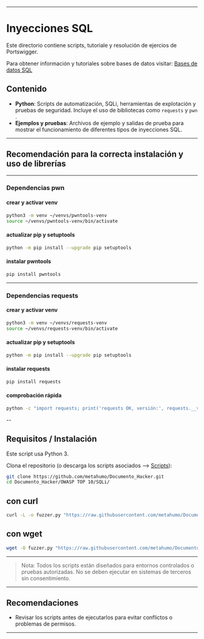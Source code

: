 
---

# Inyecciones SQL

Este directorio contiene scripts, tutoriale y resolución de ejercios de Portswigger.

Para obtener información y tutoriales sobre bases de datos visitar: [Bases de datos SQL](../Bases%20de%20datos/SQL/)

## Contenido

- **Python**: Scripts de automatización, SQLi, herramientas de explotación y pruebas de seguridad. Incluye el uso de bibliotecas como `requests` y `pwn` .
- **Ejemplos y pruebas**: Archivos de ejemplo y salidas de prueba para mostrar el funcionamiento de diferentes tipos de inyecciones SQL.

---

## Recomendación para la correcta instalación y uso de librerías

---

### Dependencias pwn

#### crear y activar venv

```bash
python3 -m venv ~/venvs/pwntools-venv
source ~/venvs/pwntools-venv/bin/activate
```

#### actualizar pip y setuptools

```bash
python -m pip install --upgrade pip setuptools
```

#### instalar pwntools

```bash
pip install pwntools
```

---

### Dependencias requests

#### crear y activar venv

```bash
python3 -m venv ~/venvs/requests-venv
source ~/venvs/requests-venv/bin/activate
```

#### actualizar pip y setuptools

```bash
python -m pip install --upgrade pip setuptools
```

#### instalar requests

```bash
pip install requests
```

#### comprobación rápida

```bash
python -c "import requests; print('requests OK, versión:', requests.__version__)"
```

--

## Requisitos / Instalación

Este script usa Python 3.

Clona el repositorio (o descarga los scripts asociados --> [Scripts](./Scripts/)): 
```bash
git clone https://github.com/metahumo/Documento_Hacker.git
cd Documento_Hacker/OWASP TOP 10/SQLi/
```

## con curl

```bash
curl -L -o fuzzer.py "https://raw.githubusercontent.com/metahumo/Documento_Hacker/main/OWASP%20TOP%2010/SQLi/"
```

## con wget

```bash
wget -O fuzzer.py "https://raw.githubusercontent.com/metahumo/Documento_Hacker/main/OWASP%20TOP%2010/SQLi/"
```

---

> Nota: Todos los scripts están diseñados para entornos controlados o pruebas autorizadas. No se deben ejecutar en sistemas de terceros sin consentimiento.

---

## Recomendaciones

* Revisar los scripts antes de ejecutarlos para evitar conflictos o problemas de permisos.

---
